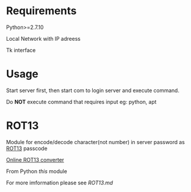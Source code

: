 # Requirements

Python>=2.7.10

Local Network with IP adreess

Tk interface

# Usage

Start server first, then start com to login server and execute command.

Do **NOT** execute command that requires input eg: python, apt

# ROT13

Module for encode/decode character(not number) in server password as [ROT13](https://en.wikipedia.org/wiki/ROT13) passcode

[Online ROT13 converter](www.rot13.com)

From Python *this* module

For more imformation please see *ROT13.md*
